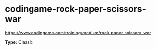 # codingame-rock-paper-scissors-war

https://www.codingame.com/training/medium/rock-paper-scissors-war

**Type:** Classic
